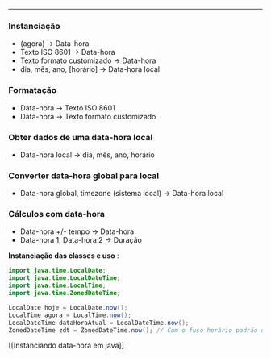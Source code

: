 - - -
### Instanciação
- (agora) -> Data-hora
- Texto ISO 8601 -> Data-hora
- Texto formato customizado -> Data-hora
- dia, mês, ano, [horário] -> Data-hora local

### Formatação
- Data-hora -> Texto ISO 8601
- Data-hora -> Texto formato customizado

### Obter dados de uma data-hora local
- Data-hora local -> dia, mês, ano, horário

### Converter data-hora global para local
- Data-hora global, timezone (sistema local) -> Data-hora local

### Cálculos com data-hora
- Data-hora +/- tempo -> Data-hora
- Data-hora 1, Data-hora 2 -> Duração


**Instanciação das classes e uso** :
```java
import java.time.LocalDate;
import java.time.LocalDateTime;
import java.time.LocalTime;
import java.time.ZonedDateTime;

LocalDate hoje = LocalDate.now();
LocalTime agora = LocalTime.now();
LocalDateTime dataHoraAtual = LocalDateTime.now();
ZonedDateTime zdt = ZonedDateTime.now(); // Com o fuso horário padrão do sistema
```

[[Instanciando data-hora em java]]